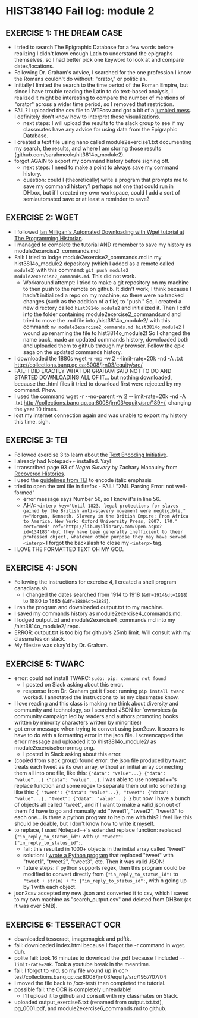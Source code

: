 # HIST3814O Fail log: module 2

## EXERCISE 1: THE DREAM CASE

+ I tried to search The Epigraphic Database for a few words before realizing I didn't know enough Latin to understand the epigraphs themselves, so I had better pick one keyword to look at and compare dates/locations.
+ Following Dr. Graham's advice, I searched for the one profession I know the Romans couldn't do without: "orator," or politician.
+ Initially I limited the search to the time period of the Roman Empire, but since I have trouble reading the Latin to do text-based analysis, I realized it might be interesting to compare the number of mentions of "orator" across a wider time period, so I removed that restriction.
+ FAIL? I uploaded the csv file to WTFcsv and got a bit of a [jumbled mess](https://databasic.io/en/wtfcsv/results/59709c157088b476a4c56c4e). I definitely don't know how to interpret these visualizations.
  + next steps: I will upload the results to the slack group to see if my classmates have any advice for using data from the Epigraphic Database.
+ I created a text file using nano called module2exercise1.txt documenting my search, the results, and where I am storing those results (github.com/sarahmcole/hit3814o_module2).
+ forgot AGAIN to export my command history before signing off.
  + next steps: I need to make a point to always save my command history.
  + question: could I (theoretically) write a program that prompts me to save my command history? perhaps not one that could run in DHbox, but if I created my own workspace, could I add a sort of semiautomated save or at least a reminder to save?

## EXERCISE 2: WGET

+ I followed [Ian Milligan's Automated Downloading with Wget tutorial at The Programming Historian](https://programminghistorian.org/lessons/automated-downloading-with-wget).
+ I managed to complete the tutorial AND remember to save my history as module2exercise2_commands.md!
+ Fail: I tried to lodge module2exercise2_commands.md in my hist3814o_module2 depository (which I added as a remote called `module2`) with this command: `git push module2 module2exercise2_commands.md`. This did not work.
  + Workaround attempt: I tried to make a git repository on my machine to then push to the remote on github. It didn't work; I think because I hadn't initialized a repo on my machine, so there were no tracked changes (such as the addition of a file) to "push." So, I created a new directory called `hist3814o_module2` and initialized it. Then I cd'd into the folder containing module2exercise2_commands.md and tried to move the .md file into /hist3814o_module2/ with this command:
`mv module2exercise2_commands.md hist3814o_module2`
I wound up renaming the file to hist3814o_module2! So I changed the name back, made an updated commands history, downloaded both and uploaded them to github through my browser. Follow the epic saga on the updated commands history.
+ I downloaded the 1880s wget -r -np  -w 2 --limit-rate=20k -nd -A .txt http://collections.banq.qc.ca:8008/jrn03/equity/src/
+ FAIL: I DID EXACTLY WHAT DR GRAHAM SAID NOT TO DO AND STARTED DOWNLOADING ALL OF IT... but nothing downloaded, because the .html files it tried to download first were rejected by my command. Phew.
+ I used the command wget -r --no-parent -w 2 --limit-rate=20k -nd -A .txt http://collections.banq.qc.ca:8008/jrn03/equity/src/189*/, changing the year 10 times.
+ lost my internet connection again and was unable to export my history this time. sigh.

## EXERCISE 3: TEI
+ Followed exercise 3 to learn about the [Text Encoding Initiative](http://www.tei-c.org/index.xml).
+ I already had Notepad++ installed. Yay!
+ I transcribed page 93 of *Negro Slavery* by Zachary Macauley from [Recovered Histories](http://www.recoveredhistories.org/).
+ I used the [guidelines from TEI](http://www.tei-c.org/release/doc/tei-p5-doc/en/Guidelines.pdf) to encode italic emphasis
+ tried to open the xml file in firefox - FAIL! "XML Parsing Error: not well-formed"
  + error message says Number 56, so I know it's in line 56.
   + AHA: `<interp key="Until 1823, legal protections for slaves gained by the British anti-slavery movement were negligible." n="Morgan, Kenneth. Slavery in the British Empire: From Africa to America. New York: Oxford University Press, 2007. 170." cert="med" ref="http://lib.myilibrary.com/Open.aspx?id=134183">but they have been generally inefficient to their professed object, whatever other purpose they may have served.<interp>` I forgot the backslash to close my `<interp>` tag.
+ I LOVE THE FORMATTED TEXT OH MY GOD.

## EXERCISE 4: JSON
+ Following the instructions for exercise 4, I created a shell program canadiana.sh.
  + I changed the dates searched from 1914 to 1918 (`&df=1914&dt=1918`) to 1880 to 1885 (`&df=1880&dt=1885`).
+ I ran the program and downloaded output.txt to my machine.
+ I saved my commands history as module2exercise4_commands.md.
+ I lodged output.txt and module2exercise4_commands.md into my /hist3814o_module2/ repo.
 + ERROR: output.txt is too big for github's 25mb limit. Will consult with my classmates on slack.
 + My filesize was okay'd by Dr. Graham.


## EXERCISE 5: TWARC
+ error: could not install TWARC: `sudo: pip: command not found`
  + I posted on Slack asking about this error.
  + response from Dr. Graham got it fixed: running `pip install twarc` worked. I annotated the instructions to let my classmates know.
+ I love reading and this class is making me think about diversity and community and technology, so I searched JSON for `ownvoices (a community campaign led by readers and authors promoting books written by minority characters written by minorities)
+ got error message when trying to convert using json2csv. It seems to have to do with a formatting error in the json file. I screencapped the error message and uploaded it to /hist3814o_module2/ as module2exercise5errormsg.png.
  + I posted in Slack asking about this error.
+ (copied from slack group) found error: the json file produced by twarc treats each tweet as its own array, without an initial array connecting them all into one file, like this: `{"data": "value"...} {"data": "value"...} {"data": "value"...}`. I was able to use notepad++'s replace function and some regex to separate them out into something like this:
`{ "tweet": {"data": "value"...}, "tweet": {"data": "value"...}, "tweet": {"data": "value"...} }`
but now I have a bunch of objects all called "tweet", and if I want to make a valid json out of them I'd have to go and manually add "tweet1", "tweet2", "tweet3" to each one... is there a python program to help me with this? I feel like this should be doable, but I don't know how to write it myself.
+ to replace, I used Notepad++'s extended replace function: replaced  `{"in_reply_to_status_id":` with `\n "tweet": {"in_reply_to_status_id":`.
  + fail: this resulted in 1000+ objects in the initial array called "tweet"
  + solution: I [wrote a Python program](http://github.com/sarahmcole/hist3814o_module2/replace_json.py) that replaced "tweet" with "tweet1", "tweet2", "tweet3", etc. Then it was valid JSON!
  + future steps: if python supports regex, then this program could be modified to convert directly from `{"in_reply_to_status_id":` to `"tweet + str(n) + ": {"in_reply_to_status_id":`, with n going up by 1 with each object.
+ json2csv accepted my new .json and converted it to csv, which I saved to my own machine as "search_output.csv" and deleted from DHBox (as it was over 5MB).

## EXERCISE 6: TESSERACT OCR
+ downloaded tesseract, imagemagick and pdftk.
+ fail: downloaded index.html because I forgot the -r command in wget. duh.
+ polite fail: took 16 minutes to download the .pdf because I included `--limit-rate=20k`. Took a youtube break in the meantime.
+ fail: I forgot to -nd, so my file wound up in ocr-test/collections.banq.qc.ca:8008/jrn03/equity/src/1957/07/04
+ I moved the file back to /ocr-test/ then completed the tutorial.
+ possible fail: the OCR is completely unreadable!
  + I'll upload it to github and consult with my classmates on Slack.
+ uploaded output_exercise6.txt (renamed from output.txt.txt), pg_0001.pdf, and module2exercise6_commands.md to github.
